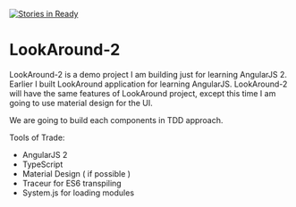 [![Stories in Ready](https://badge.waffle.io/shidhincr/LookAround-2.png?label=ready&title=Ready)](https://waffle.io/shidhincr/LookAround-2)
# LookAround-2

LookAround-2 is a demo project I am building just for learning AngularJS 2. Earlier I built LookAround application for learning AngularJS. LookAround-2 will have the same features of LookAround project, except this time I am going to use material design for the UI. 

We are going to build each components in TDD approach. 

Tools of Trade:

- AngularJS 2
- TypeScript
- Material Design ( if possible )
- Traceur for ES6 transpiling
- System.js for loading modules


